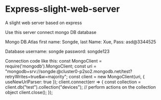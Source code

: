 # Express-slight-web-server
A slight web server based on express

Use this server connect mongo DB database 

Mongo DB.Atlas first name: Songde, last Name: Xue, Pass: asd@3344525

Database username: songde password: songde123

Connection code like this:
const MongoClient = require('mongodb').MongoClient;
const uri = "mongodb+srv://songde:<password>@cluster0-p2so2.mongodb.net/test?retryWrites=true&w=majority";
const client = new MongoClient(uri, { useNewUrlParser: true });
client.connect(err => {
  const collection = client.db("test").collection("devices");
  // perform actions on the collection object
  client.close();
});
